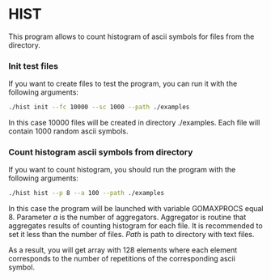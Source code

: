 # HIST

This program allows to count histogram of ascii symbols for files from the directory.

### Init test files

If you want to create files to test the program, you can run it with the following arguments:
```bash
./hist init --fc 10000 --sc 1000 --path ./examples
```

In this case 10000 files will be created in directory ./examples. 
Each file will contain 1000 random ascii symbols.

### Count histogram ascii symbols from directory

If you want to count histogram, you should run the program with the following arguments:
```bash
./hist hist --p 8 --a 100 --path ./examples
```

In this case the program will be launched with variable GOMAXPROCS equal 8.
Parameter _a_ is the number of aggregators. Aggregator is routine that aggregates results
of counting histogram for each file. It is recommended to set it less than the number of files.
_Path_ is path to directory with text files.

As a result, you will get array with 128 elements where each element corresponds to the number 
of repetitions of the corresponding ascii symbol.
